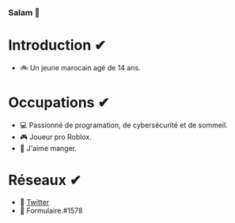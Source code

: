 ### Salam 👋
# Introduction ✔
- 🚲 Un jeune marocain agé de 14 ans. 

# Occupations ✔
- 💻 Passionné de programation, de cybersécurité et de sommeil.
- 🎮 Joueur pro Roblox.
- 🍩 J'aime manger.

# Réseaux ✔
- 🎈 <a href="https://https://twitter.com/REDA_AMEZ">Twitter</a> 
- 🎈 Formulaire.#1578 
